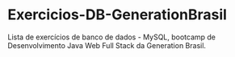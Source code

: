 # Exercicios-DB-GenerationBrasil
Lista de exercícios de banco de dados - MySQL, bootcamp de Desenvolvimento Java Web Full Stack da Generation Brasil.
